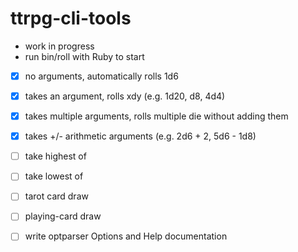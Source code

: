 # ttrpg-cli-tools

- work in progress
- run bin/roll with Ruby to start

- [x] no arguments, automatically rolls 1d6
- [x] takes an argument, rolls xdy (e.g. 1d20, d8, 4d4)
- [x] takes multiple arguments, rolls multiple die without adding them
- [x] takes +/- arithmetic arguments (e.g. 2d6 + 2, 5d6 - 1d8)

- [ ] take highest of
- [ ] take lowest of
- [ ] tarot card draw
- [ ] playing-card draw
- [ ] write optparser Options and Help documentation